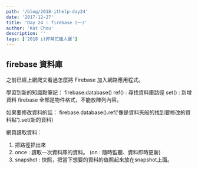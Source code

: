 ```yaml
---
path: '/blog/2018-ithelp-day24'
date: '2017-12-27'
title: 'Day 24 : firebase (一)'
author: 'Kat Chou'
description: ''
tags: ['2018 it邦幫忙鐵人賽']
---
```


## firebase 資料庫
之前已經上網爬文看過怎麼將 Firebase 加入網路應用程式。

學習到新的知識點筆記：
firebase.database() 
ref() : 尋找資料庫路徑
set() : 新增資料
firebase 全部是物件格式，不能放陣列內容。

如果要修改資料的話：
firebase.database().ref('像是資料夾般的找到要修改的資料點').set(新的資料)

網頁讀取資料：
1.  把路徑抓出來
2.  once : 讀取一次資料庫的資料。
(on :  隨時監聽、資料即時更新)
3.  snapshot : 快照，把當下想要的資料的值照起來放在snapshot上面。
